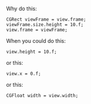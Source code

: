  
Why do this:
````
CGRect viewFrame = view.frame;
viewFrame.size.height = 10.f;
view.frame = viewFrame;
````

When you could do this:
````
view.height = 10.f;
````
or this:
````
view.x = 0.f;
````
or this:
````
CGFloat width = view.width;
````


